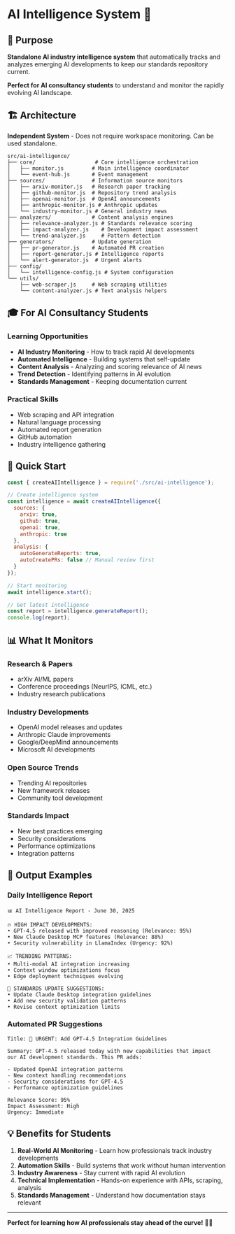 # AI Intelligence System 🧠

## 🎯 Purpose

**Standalone AI industry intelligence system** that automatically tracks and analyzes emerging AI developments to keep our standards repository current.

**Perfect for AI consultancy students** to understand and monitor the rapidly evolving AI landscape.

## 🏗️ Architecture

**Independent System** - Does not require workspace monitoring. Can be used standalone.

```
src/ai-intelligence/
├── core/                   # Core intelligence orchestration
│   ├── monitor.js         # Main intelligence coordinator
│   └── event-hub.js       # Event management
├── sources/               # Information source monitors
│   ├── arxiv-monitor.js   # Research paper tracking
│   ├── github-monitor.js  # Repository trend analysis
│   ├── openai-monitor.js  # OpenAI announcements
│   ├── anthropic-monitor.js # Anthropic updates
│   └── industry-monitor.js # General industry news
├── analyzers/             # Content analysis engines
│   ├── relevance-analyzer.js # Standards relevance scoring
│   ├── impact-analyzer.js    # Development impact assessment
│   └── trend-analyzer.js     # Pattern detection
├── generators/            # Update generation
│   ├── pr-generator.js    # Automated PR creation
│   ├── report-generator.js # Intelligence reports
│   └── alert-generator.js  # Urgent alerts
├── config/
│   └── intelligence-config.js # System configuration
└── utils/
    ├── web-scraper.js     # Web scraping utilities
    └── content-analyzer.js # Text analysis helpers
```

## 🎓 For AI Consultancy Students

### **Learning Opportunities**
- **AI Industry Monitoring** - How to track rapid AI developments
- **Automated Intelligence** - Building systems that self-update
- **Content Analysis** - Analyzing and scoring relevance of AI news
- **Trend Detection** - Identifying patterns in AI evolution
- **Standards Management** - Keeping documentation current

### **Practical Skills**
- Web scraping and API integration
- Natural language processing
- Automated report generation
- GitHub automation
- Industry intelligence gathering

## 🚀 Quick Start

```javascript
const { createAIIntelligence } = require('./src/ai-intelligence');

// Create intelligence system
const intelligence = await createAIIntelligence({
  sources: {
    arxiv: true,
    github: true,
    openai: true,
    anthropic: true
  },
  analysis: {
    autoGenerateReports: true,
    autoCreatePRs: false // Manual review first
  }
});

// Start monitoring
await intelligence.start();

// Get latest intelligence
const report = intelligence.generateReport();
console.log(report);
```

## 📊 What It Monitors

### **Research & Papers**
- arXiv AI/ML papers
- Conference proceedings (NeurIPS, ICML, etc.)
- Industry research publications

### **Industry Developments**
- OpenAI model releases and updates
- Anthropic Claude improvements
- Google/DeepMind announcements
- Microsoft AI developments

### **Open Source Trends**
- Trending AI repositories
- New framework releases
- Community tool development

### **Standards Impact**
- New best practices emerging
- Security considerations
- Performance optimizations
- Integration patterns

## 🎯 Output Examples

### **Daily Intelligence Report**
```
📊 AI Intelligence Report - June 30, 2025

🔥 HIGH IMPACT DEVELOPMENTS:
• GPT-4.5 released with improved reasoning (Relevance: 95%)
• New Claude Desktop MCP features (Relevance: 88%)
• Security vulnerability in LlamaIndex (Urgency: 92%)

📈 TRENDING PATTERNS:
• Multi-modal AI integration increasing
• Context window optimizations focus
• Edge deployment techniques evolving

🔄 STANDARDS UPDATE SUGGESTIONS:
• Update Claude Desktop integration guidelines
• Add new security validation patterns
• Revise context optimization limits
```

### **Automated PR Suggestions**
```
Title: 🚨 URGENT: Add GPT-4.5 Integration Guidelines

Summary: GPT-4.5 released today with new capabilities that impact
our AI development standards. This PR adds:

- Updated OpenAI integration patterns
- New context handling recommendations  
- Security considerations for GPT-4.5
- Performance optimization guidelines

Relevance Score: 95%
Impact Assessment: High
Urgency: Immediate
```

## 💡 Benefits for Students

1. **Real-World AI Monitoring** - Learn how professionals track industry developments
2. **Automation Skills** - Build systems that work without human intervention
3. **Industry Awareness** - Stay current with rapid AI evolution
4. **Technical Implementation** - Hands-on experience with APIs, scraping, analysis
5. **Standards Management** - Understand how documentation stays relevant

---

**Perfect for learning how AI professionals stay ahead of the curve!** 🧠✨